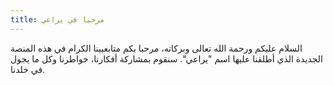 ```yaml
---
title: مرحبا في يراعي
---
```

السلام عليكم ورحمة الله تعالى وبركاته،
مرحبا بكم متابعيينا الكرام في هذه المنصة الجديدة الذي أطلقنا عليها اسم "يراعي".
سنقوم بمشاركة أفكارنا، خواطرنا وكل ما يجول في خلدنا.